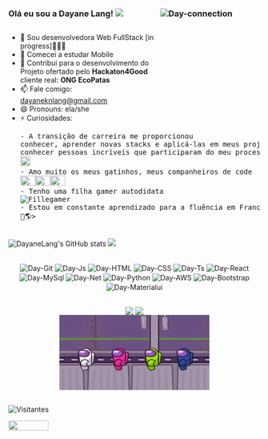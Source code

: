 ### Olá eu sou a Dayane Lang! <img src="https://img.icons8.com/nolan/64/developer.png"/> <img align="right" alt="Day-connection" height="200" width="200" src="https://media.giphy.com/media/MXdKPkHS4Dc6fkJtqQ/giphy.gif">

##

- 🔭 Sou desenvolvedora Web FullStack [in progress]👩🏻‍💻
- 🌱 Comecei a estudar Mobile
- 👯 Contribui para o desenvolvimento do Projeto ofertado pelo <strong>Hackaton4Good</strong> cliente real: <strong>ONG EcoPatas</strong>
- 📫 Fale comigo: dayaneknlang@gmail.com
- 😄 Pronouns: ela/she
- ⚡ Curiosidades: <pre>- A transição de carreira me proporcionou conhecer, aprender novas stacks e aplicá-las em meus projetos, além de conhecer pessoas incríveis que participaram do meu processo evolutivo <img height="20" width="20" src="https://img.icons8.com/office/16/000000/one-way-transition.png"/> 
                   - Amo muito os meus gatinhos, meus companheiros de code <img height="20" width="30" src="https://img.icons8.com/ios/48/000000/black-cat.png"/><img height="20" width="30" src="https://img.icons8.com/flat-round/64/000000/cat--v1.png"/><img height="20" width="30" src="https://img.icons8.com/pastel-glyph/64/000000/cat--v1.png"/>
                   - Tenho uma filha gamer autodidata <img alt="Fillegamer" height="20" width="40" src="https://img.shields.io/badge/Xbox-107C10?style=for-the-badge&logo=xbox&logoColor=white" />
                   - Estou em constante aprendizado para a fluência em Francês e Inglês 🍁🌎></pre>
##

<div>
       
   ![DayaneLang's GitHub stats](https://github-readme-stats.vercel.app/api?username=dayknlang&theme=cobalt&show_icons=true)
   <img height="100em" src="https://github-readme-stats.vercel.app/api/top-langs/?username=dayknlang&layout=compact&langs_count=7&theme=cobalt"/>
  
</div>

<div style="display: inline_block" align="center"><br>
  <img align="center" alt="Day-Git" height="50" width="50" src="https://img.icons8.com/bubbles/50/000000/github.png">
  <img align="center" alt="Day-Js" height="40" width="50" src="https://img.icons8.com/dusk/64/000000/javascript-logo.png">
  <img align="center" alt="Day-HTML" height="40" width="50" src="https://img.icons8.com/nolan/64/html-filetype.png">
  <img align="center" alt="Day-CSS" height="40" width="50" src="https://img.icons8.com/dusk/64/000000/css3.png">
  <img align="center" alt="Day-Ts" height="40" width="50" src="https://img.icons8.com/material-two-tone/48/000000/typescript.png">
  <img align="center" alt="Day-React" height="50" width="50" src="https://img.icons8.com/nolan/50/react-native.png">
  <img align="center" alt="Day-MySql" height="50" width="50" src="https://img.icons8.com/color/48/000000/mysql--v1.png">
  <img align="center" alt="Day-Net" height="50" width="50" src="https://img.icons8.com/color/48/000000/c-sharp-logo.png">
  <img align="center" alt="Day-Python" height="50" width="50" src="https://img.icons8.com/dusk/64/000000/python.png">
  <img align="center" alt="Day-AWS" height="50" width="50" src="https://img.icons8.com/windows/32/000000/amazon-web-services.png">
  <img align="center" alt="Day-Bootstrap" height="50" width="50" src="https://img.icons8.com/color/48/000000/bootstrap.png">
  <img align="center" alt="Day-Materialui" height="50" width="50" src="https://img.icons8.com/color/48/000000/material-ui.png">
 
</div>

##
 <div style="display: inline_block" align="center"> 
   <a href="https://www.linkedin.com/in/dayane-lang" target="_blank" align="center"><img align="center" src="https://img.shields.io/badge/-LinkedIn-%230077B5?style=for-the-       badge&logo=linkedin&logoColor=white" target="_blank"></a>
  <a href = "mailto:dayaneknlang@gmail.com" align="center"><img align="center" src="https://img.shields.io/badge/-Gmail-%23333?style=for-the-badge&logo=gmail&logoColor=white" target="_blank"></a>
  <br>
 <img align="center" alt="amongusgif" height="150" width="300" src="https://github.com/dayknlang/dayknlang/blob/main/am0ngsusxh-28.gif?raw=true">
</div>

##
<div>
<img align="left" alt="Visitantes" src="https://img.shields.io/static/v1?label=<Visitantes>&message=<Github>&color=<brightgre">
  <br>
<p align="justify"> <img alingn="justify" height="20" width="80" src="https://profile-counter.glitch.me/SeuPerfildoGitHub/count.svg" /></p>
</div>
